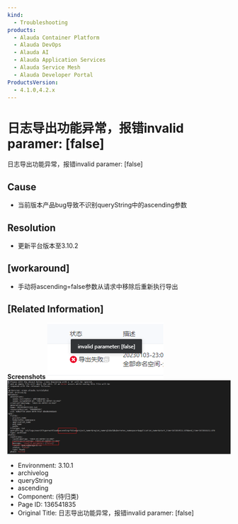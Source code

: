 ```yaml
---
kind:
  - Troubleshooting
products:
  - Alauda Container Platform
  - Alauda DevOps
  - Alauda AI
  - Alauda Application Services
  - Alauda Service Mesh
  - Alauda Developer Portal
ProductsVersion:
  - 4.1.0,4.2.x
---
```

<!-- A type of document that involves encountering a fault, diagnosing it, performing root cause analysis, and providing solutions. -->

# 日志导出功能异常，报错invalid paramer: [false]

日志导出功能异常，报错invalid paramer: [false]

## Cause
- 当前版本产品bug导致不识别queryString中的ascending参数

## Resolution
- 更新平台版本至3.10.2

## [workaround]
- 手动将ascending=false参数从请求中移除后重新执行导出

## [Related Information]
**Screenshots**
![](assets/ri-zhi-dao-chu-gong-neng-yi-chang-bao-cuo-invalid-paramer-false/image2023-2-20_17-33-6.png)
![](assets/ri-zhi-dao-chu-gong-neng-yi-chang-bao-cuo-invalid-paramer-false/image2023-2-20_17-32-44.png)
- Environment: 3.10.1
- archivelog
- queryString
- ascending
- Component: (待归类)
- Page ID: 136541835
- Original Title: 日志导出功能异常，报错invalid paramer: [false]
